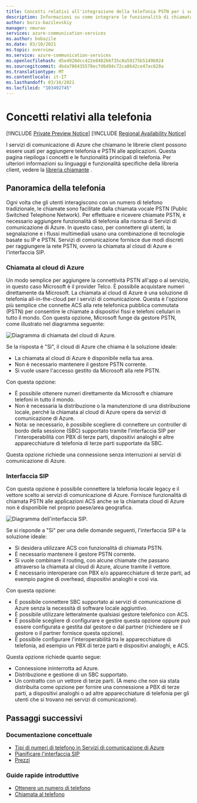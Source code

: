 ```yaml
---
title: Concetti relativi all'integrazione della telefonia PSTN per i servizi di comunicazione di Azure
description: Informazioni su come integrare le funzionalità di chiamata PSTN nell'applicazione Servizi di comunicazione di Azure.
author: boris-bazilevskiy
manager: nmurav
services: azure-communication-services
ms.author: bobazile
ms.date: 03/10/2021
ms.topic: overview
ms.service: azure-communication-services
ms.openlocfilehash: d5e4920dcc422e848266f35c8a59175b5149b924
ms.sourcegitcommit: 4bda786435578ec7d6d94c72ca8642ce47ac628a
ms.translationtype: MT
ms.contentlocale: it-IT
ms.lasthandoff: 03/16/2021
ms.locfileid: "103492745"
---
```

# <a name="telephony-concepts"></a>Concetti relativi alla telefonia

[!INCLUDE [Private Preview Notice](../../includes/private-preview-include.md)]
[!INCLUDE [Regional Availability Notice](../../includes/regional-availability-include.md)]

I servizi di comunicazione di Azure che chiamano le librerie client possono essere usati per aggiungere telefonia e PSTN alle applicazioni. Questa pagina riepiloga i concetti e le funzionalità principali di telefonia. Per ulteriori informazioni su linguaggi e funzionalità specifiche della libreria client, vedere la [libreria chiamante](../../quickstarts/voice-video-calling/calling-client-samples.md) .

## <a name="overview-of-telephony"></a>Panoramica della telefonia
Ogni volta che gli utenti interagiscono con un numero di telefono tradizionale, le chiamate sono facilitate dalla chiamata vocale PSTN (Public Switched Telephone Network). Per effettuare e ricevere chiamate PSTN, è necessario aggiungere funzionalità di telefonia alla risorsa di Servizi di comunicazione di Azure. In questo caso, per connettere gli utenti, la segnalazione e i flussi multimediali usano una combinazione di tecnologie basate su IP e PSTN. Servizi di comunicazione fornisce due modi discreti per raggiungere la rete PSTN, ovvero la chiamata al cloud di Azure e l'interfaccia SIP.

### <a name="azure-cloud-calling"></a>Chiamata al cloud di Azure

Un modo semplice per aggiungere la connettività PSTN all'app o al servizio, in questo caso Microsoft è il provider Telco. È possibile acquistare numeri direttamente da Microsoft. La chiamata al cloud di Azure è una soluzione di telefonia all-in-the-cloud per i servizi di comunicazione. Questa è l'opzione più semplice che connette ACS alla rete telefonica pubblica commutata (PSTN) per consentire le chiamate a dispositivi fissi e telefoni cellulari in tutto il mondo. Con questa opzione, Microsoft funge da gestore PSTN, come illustrato nel diagramma seguente:

![Diagramma di chiamata del cloud di Azure.](../media/telephony-concept/azure-calling-diagram.png)

Se la risposta è "Sì", il cloud di Azure che chiama è la soluzione ideale:
- La chiamata al cloud di Azure è disponibile nella tua area.
- Non è necessario mantenere il gestore PSTN corrente.
- Si vuole usare l'accesso gestito da Microsoft alla rete PSTN.

Con questa opzione:
- È possibile ottenere numeri direttamente da Microsoft e chiamare telefoni in tutto il mondo.
- Non è necessaria la distribuzione o la manutenzione di una distribuzione locale, perché la chiamata al cloud di Azure opera da servizi di comunicazione di Azure.
- Nota: se necessario, è possibile scegliere di connettere un controller di bordo della sessione (SBC) supportato tramite l'interfaccia SIP per l'interoperabilità con PBX di terze parti, dispositivi analoghi e altre apparecchiature di telefonia di terze parti supportate da SBC.

Questa opzione richiede una connessione senza interruzioni ai servizi di comunicazione di Azure.

### <a name="sip-interface"></a>Interfaccia SIP

Con questa opzione è possibile connettere la telefonia locale legacy e il vettore scelto ai servizi di comunicazione di Azure. Fornisce funzionalità di chiamata PSTN alle applicazioni ACS anche se la chiamata cloud di Azure non è disponibile nel proprio paese/area geografica. 

![Diagramma dell'interfaccia SIP.](../media/telephony-concept/sip-interface-diagram.png)

Se si risponde a "Sì" per una delle domande seguenti, l'interfaccia SIP è la soluzione ideale:

- Si desidera utilizzare ACS con funzionalità di chiamata PSTN.
- È necessario mantenere il gestore PSTN corrente.
- Si vuole combinare il routing, con alcune chiamate che passano attraverso la chiamata al cloud di Azure, alcune tramite il vettore.
- È necessario interoperare con PBX e/o apparecchiature di terze parti, ad esempio pagine di overhead, dispositivi analoghi e così via.

Con questa opzione:

- È possibile connettere SBC supportato ai servizi di comunicazione di Azure senza la necessità di software locale aggiuntivo.
- È possibile utilizzare letteralmente qualsiasi gestore telefonico con ACS.
- È possibile scegliere di configurare e gestire questa opzione oppure può essere configurata e gestita dal gestore o dal partner (richiedere se il gestore o il partner fornisce questa opzione).
- È possibile configurare l'interoperabilità tra le apparecchiature di telefonia, ad esempio un PBX di terze parti e dispositivi analoghi, e ACS.

Questa opzione richiede quanto segue:

- Connessione ininterrotta ad Azure.
- Distribuzione e gestione di un SBC supportato.
- Un contratto con un vettore di terze parti. (A meno che non sia stata distribuita come opzione per fornire una connessione a PBX di terze parti, a dispositivi analoghi o ad altre apparecchiature di telefonia per gli utenti che si trovano nei servizi di comunicazione).

## <a name="next-steps"></a>Passaggi successivi

### <a name="conceptual-documentation"></a>Documentazione concettuale

- [Tipi di numeri di telefono in Servizi di comunicazione di Azure](./plan-solution.md)
- [Pianificare l'interfaccia SIP](./sip-interface-infrastructure.md)
- [Prezzi](../pricing.md)

### <a name="quickstarts"></a>Guide rapide introduttive

- [Ottenere un numero di telefono](../../quickstarts/telephony-sms/get-phone-number.md)
- [Chiamata al telefono](../../quickstarts/voice-video-calling/pstn-call.md)
